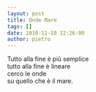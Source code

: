 ```yaml
---
layout: post
title: Onde Mare
tags: []
date: 2010-11-10 22:26:00
author: pietro
---
```

Tutto alla fine è più semplice<br/>tutto alla fine è lineare<br/>cerco le onde<br/>su quello che è il mare.<br/><br/><br/>
